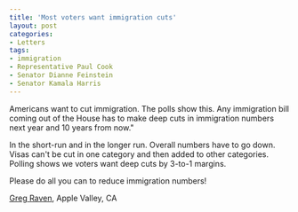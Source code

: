 ```yaml
---
title: 'Most voters want immigration cuts'
layout: post
categories:
- Letters
tags:
- immigration
- Representative Paul Cook
- Senator Dianne Feinstein
- Senator Kamala Harris
---
```


Americans want to cut immigration. The polls show this. Any immigration bill coming out of the House has to make deep cuts in immigration numbers next year and 10 years from now."

In the short-run and in the longer run. Overall numbers have to go down. Visas can't be cut in one category and then added to other categories. Polling shows we voters want deep cuts by 3-to-1 margins.

Please do all you can to reduce immigration numbers!

[Greg Raven](https://www.gregraven.org/), Apple Valley, CA